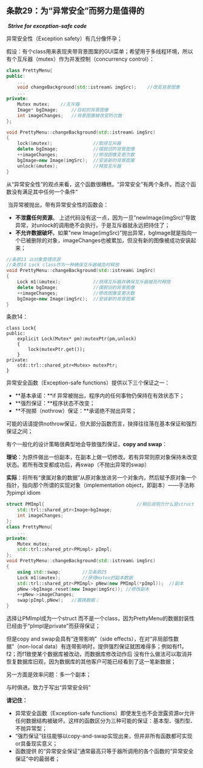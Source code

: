 ## 条款29：为“异常安全”而努力是值得的

​			***Strive for exception-safe code***

异常安全性（Exception safety）有几分像怀孕；

假设：有个class用来表现夹带背景图案的GUI菜单；希望用于多线程环境，所以有个互斥器（mutex）作为并发控制（concurrency control）：

```c++
class PrettyMenu{
public:
	...
	void changeBackground(std::istream& imgSrc);	//改变背景图像
	...
private:
	Mutex mutex;	//互斥器
	Image* bgImage;		//目前的背景图像
	int imageChanges;	//背景图像被改变的次数
};

void PrettyMenu::changeBackground(std::istream& imgSrc)
{
    lock(&mutex);				//取得互斥器
    delete bgImage;				//摆脱旧的背景图像
    ++imageChanges;				//修改图像变更次数
    bgImage=new Image(imgSrc);	//安装新的背景图案
    unlock(&mutex);				//释放互斥器
}
```

从“异常安全性”的观点来看，这个函数很糟糕。“异常安全”有两个条件。而这个函数没有满足其中任何一个条件“

​		当异常被抛出，带有异常安全性的函数会：

+ **不泄露任何资源**。 上述代码没有这一点，因为一旦”newImage(imgSrc)“导致异常，对unlock的调用绝不会执行，于是互斥器就永远把持住了；
+ **不允许数据破坏**。如果"new Image(imgSrc)"抛出异常，bgImage就是指向一个已被删除的对象，imageChanges也被累加，但没有新的图像被成功安装起来；

```c++
//条款13 以对象管理资源
//条款14 Lock class作为一种确保互斥器被及时释放
void PrettyMenu::changeBackground(std::istream& imgSrc)
{
    Lock m1(&mutex);			//获得互斥器并确保互斥器被及时释放
    delete bgImage;				//摆脱旧的背景图像
    ++imageChanges;				//修改图像变更次数
    bgImage=new Image(imgSrc);	//安装新的背景图案
}
```

条款14：

```
class Lock{
public:
	explicit Lock(Mutex* pm):mutexPtr(pm,unlock)
	{
		lock(mutexPtr.get());
	}
private:
	std::trl::shared_ptr<Mutex> mutexPtr;
}
```

异常安全函数（Exception-safe functions）提供以下三个保证之一：

+ **基本承诺：**if 异常被抛出，程序内的任何事物仍保持在有效状态下；
+ **强烈保证：**程序状态不改变；
+ **不抛掷（nothrow）保证：**承诺绝不抛出异常；

可能的话请提供nothrow保证，但大部分函数而言，抉择往往落在基本保证和强烈保证之间；

有个一般化的设计策略很典型地会导致强烈保证，**copy and swap**：

**理论**：为原件做出一份副本，在副本上做一切修改。若有异常则原对象保持未改变状态。若所有改变都成功后，再swap（不抛出异常的swap）

**实际**：将所有“隶属对象的数据”从原对象放进另一个对象内，然后赋予原对象一个指针，指向那个所谓的实现对象（implementation object，即副本）——手法称为pimpl idiom

```c++
struct PMImpl{									//稍后说明为什么是struct
	std::trl::shared_ptr<Image>bgImage;
	int imageChanges;
};
class PrettyMenu{
	...
private:
	Mutex mutex;
	std::trl::shared_ptr<PMimpl> pImpl;
};
void PrettyMenu::changeBackground(std::istream& imgSrc)
{
	using std::swap;		//见条款25
	Lock m1(&mutex);		//获得mutex的副本数据
	std::trl::shared_ptr<PMImpl> pNew(new PMImpl(*pImpl));	//副本
	pNew->bgImage.reset(new Image(imgSrc));	//修改副本
	++pNew->imageChanges;	
	swap(pImpl,pNew);	//置换数据；
}
```

选择让PMImpl成为一个struct 而不是一个class，因为PrettyMenu的数据封装性已经由于“pImpl是private”而获得保证；

但是copy and swap会具有“连带影响”（side effects），在对“非局部性数据”（non-local data）有连带影响时，提供强烈保证就困难得多；例如有f1，f2；而f1致使某个数据库被改动，而数据库修改动作后 没有什么做法可以取消并恢复数据库旧观，因为数据库的其他客户可能已经看到了这一笔新数据；

另一方面是效率问题：多一个副本；

与时俱进。致力于写出“异常安全码”

**请记住：**

+ 异常安全函数（Exception-safe functions）即使发生也不会泄露资源or允许任何数据结构被破坏。这样的函数区分为三种可能的保证：基本型、强烈型、不抛异常型；
+ “强烈保证”往往能够以copy-and-swap实现出来，但并非所有函数都可实现or具备现实意义；
+ 函数提供 的“异常安全保证”通常最高只等于器所调用的各个函数的“异常安全保证”中的最弱者；